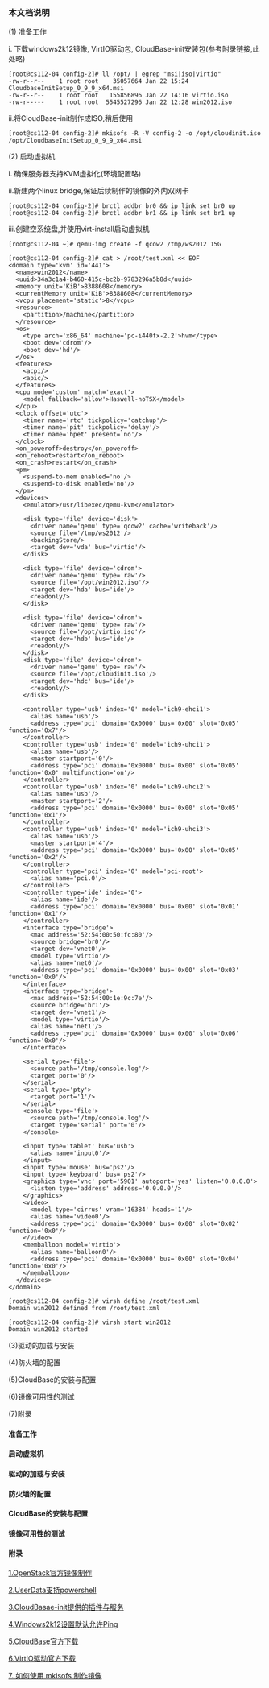 ### 本文档说明 ###

(1) 准备工作

i. 下载windows2k12镜像, VirtIO驱动包, CloudBase-init安装包(参考附录链接,此处略)
```
[root@cs112-04 config-2]# ll /opt/ | egrep "msi|iso|virtio"
-rw-r--r--    1 root root    35057664 Jan 22 15:24 CloudbaseInitSetup_0_9_9_x64.msi
-rw-r--r--    1 root root   155856896 Jan 22 14:16 virtio.iso
-rw-r-----    1 root root  5545527296 Jan 22 12:28 win2012.iso
```

ii.将CloudBase-init制作成ISO,稍后使用
```
[root@cs112-04 config-2]# mkisofs -R -V config-2 -o /opt/cloudinit.iso /opt/CloudbaseInitSetup_0_9_9_x64.msi
```

(2) 启动虚拟机

i. 确保服务器支持KVM虚拟化(环境配置略)

ii.新建两个linux bridge,保证后续制作的镜像的外内双网卡
```
[root@cs112-04 config-2]# brctl addbr br0 && ip link set br0 up
[root@cs112-04 config-2]# brctl addbr br1 && ip link set br1 up
```

iii.创建空系统盘,并使用virt-install启动虚拟机
```
[root@cs112-04 ~]# qemu-img create -f qcow2 /tmp/ws2012 15G
```

```
[root@cs112-04 config-2]# cat > /root/test.xml << EOF
<domain type='kvm' id='441'>
  <name>win2012</name>
  <uuid>34a3c1a4-b460-415c-bc2b-9783296a5b8d</uuid>
  <memory unit='KiB'>8388608</memory>
  <currentMemory unit='KiB'>8388608</currentMemory>
  <vcpu placement='static'>8</vcpu>
  <resource>
    <partition>/machine</partition>
  </resource>
  <os>
    <type arch='x86_64' machine='pc-i440fx-2.2'>hvm</type>
    <boot dev='cdrom'/>
    <boot dev='hd'/>
  </os>
  <features>
    <acpi/>
    <apic/>
  </features>
  <cpu mode='custom' match='exact'>
    <model fallback='allow'>Haswell-noTSX</model>
  </cpu>
  <clock offset='utc'>
    <timer name='rtc' tickpolicy='catchup'/>
    <timer name='pit' tickpolicy='delay'/>
    <timer name='hpet' present='no'/>
  </clock>
  <on_poweroff>destroy</on_poweroff>
  <on_reboot>restart</on_reboot>
  <on_crash>restart</on_crash>
  <pm>
    <suspend-to-mem enabled='no'/>
    <suspend-to-disk enabled='no'/>
  </pm>
  <devices>
    <emulator>/usr/libexec/qemu-kvm</emulator>
    
    <disk type='file' device='disk'>
      <driver name='qemu' type='qcow2' cache='writeback'/>
      <source file='/tmp/ws2012'/>
      <backingStore/>
      <target dev='vda' bus='virtio'/>
    </disk>
    
    <disk type='file' device='cdrom'>
      <driver name='qemu' type='raw'/>
      <source file='/opt/win2012.iso'/>
      <target dev='hda' bus='ide'/>
      <readonly/>
    </disk>
    
    <disk type='file' device='cdrom'>
      <driver name='qemu' type='raw'/>
      <source file='/opt/virtio.iso'/>
      <target dev='hdb' bus='ide'/>
      <readonly/>
    </disk>
    <disk type='file' device='cdrom'>
      <driver name='qemu' type='raw'/>
      <source file='/opt/cloudinit.iso'/>
      <target dev='hdc' bus='ide'/>
      <readonly/>
    </disk>
    
    <controller type='usb' index='0' model='ich9-ehci1'>
      <alias name='usb'/>
      <address type='pci' domain='0x0000' bus='0x00' slot='0x05' function='0x7'/>
    </controller>
    <controller type='usb' index='0' model='ich9-uhci1'>
      <alias name='usb'/>
      <master startport='0'/>
      <address type='pci' domain='0x0000' bus='0x00' slot='0x05' function='0x0' multifunction='on'/>
    </controller>
    <controller type='usb' index='0' model='ich9-uhci2'>
      <alias name='usb'/>
      <master startport='2'/>
      <address type='pci' domain='0x0000' bus='0x00' slot='0x05' function='0x1'/>
    </controller>
    <controller type='usb' index='0' model='ich9-uhci3'>
      <alias name='usb'/>
      <master startport='4'/>
      <address type='pci' domain='0x0000' bus='0x00' slot='0x05' function='0x2'/>
    </controller>
    <controller type='pci' index='0' model='pci-root'>
      <alias name='pci.0'/>
    </controller>
    <controller type='ide' index='0'>
      <alias name='ide'/>
      <address type='pci' domain='0x0000' bus='0x00' slot='0x01' function='0x1'/>
    </controller>
    <interface type='bridge'>
      <mac address='52:54:00:50:fc:80'/>
      <source bridge='br0'/>
      <target dev='vnet0'/>
      <model type='virtio'/>
      <alias name='net0'/>
      <address type='pci' domain='0x0000' bus='0x00' slot='0x03' function='0x0'/>
    </interface>
    <interface type='bridge'>
      <mac address='52:54:00:1e:9c:7e'/>
      <source bridge='br1'/>
      <target dev='vnet1'/>
      <model type='virtio'/>
      <alias name='net1'/>
      <address type='pci' domain='0x0000' bus='0x00' slot='0x06' function='0x0'/>
    </interface>

    <serial type='file'>
      <source path='/tmp/console.log'/>
      <target port='0'/>
    </serial>
    <serial type='pty'>
      <target port='1'/>
    </serial>
    <console type='file'>
      <source path='/tmp/console.log'/>
      <target type='serial' port='0'/>
    </console>

    <input type='tablet' bus='usb'>
      <alias name='input0'/>
    </input>
    <input type='mouse' bus='ps2'/>
    <input type='keyboard' bus='ps2'/>
    <graphics type='vnc' port='5901' autoport='yes' listen='0.0.0.0'>
      <listen type='address' address='0.0.0.0'/>
    </graphics>
    <video>
      <model type='cirrus' vram='16384' heads='1'/>
      <alias name='video0'/>
      <address type='pci' domain='0x0000' bus='0x00' slot='0x02' function='0x0'/>
    </video>
    <memballoon model='virtio'>
      <alias name='balloon0'/>
      <address type='pci' domain='0x0000' bus='0x00' slot='0x04' function='0x0'/>
    </memballoon>
  </devices>
</domain>
```

```
[root@cs112-04 config-2]# virsh define /root/test.xml 
Domain win2012 defined from /root/test.xml
```

```
[root@cs112-04 config-2]# virsh start win2012
Domain win2012 started

```

(3)驱动的加载与安装

(4)防火墙的配置

(5)CloudBase的安装与配置

(6)镜像可用性的测试

(7)附录

#### 准备工作 ####
#### 启动虚拟机 ####
#### 驱动的加载与安装 ####
#### 防火墙的配置 ####
#### CloudBase的安装与配置 ####
#### 镜像可用性的测试 ####

#### 附录 ####

[1.OpenStack官方镜像制作](http://docs.openstack.org/image-guide/windows-image.html)

[2.UserData支持powershell](https://github.com/openstack/cloudbase-init/blob/master/doc/source/userdata.rst)

[3.CloudBasae-init提供的插件与服务](https://github.com/openstack/cloudbase-init/blob/master/doc/source/plugins.rst)

[4.Windows2k12设置默认允许Ping](http://ms.n.blog.163.com/blog/static/18595352014112384724884/)

[5.CloudBase官方下载](http://www.cloudbase.it/downloads/CloudbaseInitSetup_Stable_x64.msi)

[6.VirtIO驱动官方下载](https://fedoraproject.org/wiki/Windows_Virtio_Drivers#Direct_download)

[7. 如何使用 mkisofs 制作镜像](https://github.com/guojy8993/blogs/blob/master/linux%E4%B8%8B%E7%9A%84ISO%E7%94%9F%E6%88%90%E5%B7%A5%E5%85%B7%E4%B8%8E%E4%BD%BF%E7%94%A8.md)
